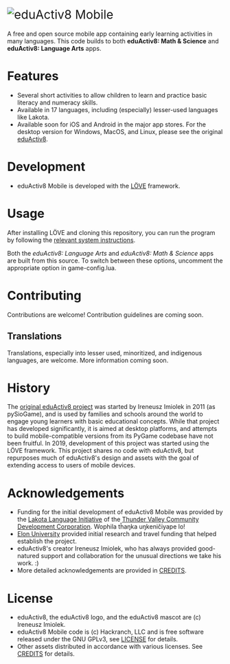 <h1 style="font-weight:normal">
    <img src=https://user-images.githubusercontent.com/254471/67097412-0ef08200-f188-11e9-96a7-cbd69107d268.png alt="eduActiv8"> Mobile
  </h1>

A free and open source mobile app containing early learning activities in many languages. This code builds to both **eduActiv8: Math & Science** and **eduActiv8: Language Arts** apps.

Features
========
* Several short activities to allow children to learn and practice basic literacy and numeracy skills.
* Available in 17 languages, including (especially) lesser-used languages like Lakota.
* Available soon for iOS and Android in the major app stores. For the desktop version for Windows, MacOS, and Linux, please see the original [eduActiv8](https://eduactiv8.org).

Development
============
* eduActiv8 Mobile is developed with the [LÖVE](https://love2d.org) framework.

Usage
=====
After installing LÖVE and cloning this repository, you can run the program by following the [relevant system instructions](https://love2d.org/wiki/Getting_Started).

Both the *eduActiv8: Language Arts* and *eduActiv8: Math & Science* apps are built from this source. To switch between these options, uncomment the appropriate option in game-config.lua.

Contributing
============
Contributions are welcome! Contribution guidelines are coming soon.

Translations
------------
Translations, especially into lesser used, minoritized, and indigenous languages, are welcome. More information coming soon.

History
=======
The [original eduActiv8 project](https://eduactiv8.org) was started by Ireneusz Imiolek in 2011 (as pySioGame), and is used by families and schools around the world to engage young learners with basic educational concepts. While that project has developed significantly, it is aimed at desktop platforms, and attempts to build mobile-compatible versions from its PyGame codebase have not been fruitful. In 2019, development of this project was started using the LÖVE framework. This project shares no code with eduActiv8, but repurposes much of eduActiv8's design and assets with the goal of extending access to users of mobile devices.

Acknowledgements
================
* Funding for the initial development of eduActiv8 Mobile was provided by the [Lakota Language Initiative](https://thundervalley.org/live-rez/our-programs/lakota-language) of the [Thunder Valley Community Development Corporation](https://thundervalley.org/). Wophila tȟaŋka uŋkeničiyape lo!
* [Elon University](https://elon.edu) provided initial research and travel funding that helped establish the project.
* eduActiv8's creator Ireneusz Imiolek, who has always provided good-natured support and collaboration for the unusual directions we take his work. :)
* More detailed acknowledgements are provided in [CREDITS](CREDITS.md).

License
=======

* eduActiv8, the eduActiv8 logo, and the eduActiv8 mascot are (c) Ireneusz Imiolek.
* eduActiv8 Mobile code is (c) Hackranch, LLC and is free software released under the GNU GPLv3, see [LICENSE](LICENSE) for details.
* Other assets distributed in accordance with various licenses. See [CREDITS](CREDITS.md) for details.

